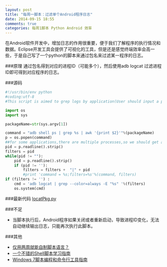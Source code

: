 ```yaml
---
layout: post
title: "每周一脚本：过滤单个Android程序日志"
date: 2014-09-15 18:55
comments: true
categories: 每周1脚本 Python Android 效率
---
```

在Android软件开发中，增加日志的作用很重要，便于我们了解程序的执行情况和数据。Eclipse开发工具会提供了可视化的工具，但是还是感觉终端效率会高一些，于是自己写了一个python的脚本来通过包名来过滤某一程序的日志。

###原理
通过包名得到对应的进程ID（可能多个），然后使用adb logcat 过滤进程ID即可得到对应程序的日志。
<!--more-->
###源码
```python lineos:false https://raw.githubusercontent.com/androidyue/weekly-scripts/master/python/logcatPkg.py
#!/usr/bin/env python
#coding:utf-8
#This script is aimed to grep logs by application(User should input a packageName and then we look up for the process ids then separate logs by process ids).

import os
import sys

packageName=str(sys.argv[1])

command = "adb shell ps | grep %s | awk '{print $2}'"%(packageName)
p = os.popen(command)
##for some applications,there are multiple processes,so we should get all the process id
pid = p.readline().strip()
filters = pid
while(pid != ""):
    pid = p.readline().strip()
    if (pid != ''):
        filters = filters +  "|" + pid
        #print 'command = %s;filters=%s'%(command, filters)
if (filters != '') :
    cmd = 'adb logcat | grep --color=always -E "%s" '%(filters)
    os.system(cmd)
```
###最新代码
 <a href="https://raw.githubusercontent.com/androidyue/weekly-scripts/master/python/logcatPkg.py" target="_blank">locatPkg.py</a>


###不足
   * 当脚本执行后，Android程序如果关闭或者重新启动，导致进程ID变化，无法自动继续输出日志，只能再次执行此脚本。


###其他
  * <a href="http://www.amazon.cn/gp/product/B00KVLDS20/ref=as_li_tf_tl?ie=UTF8&camp=536&creative=3200&creativeASIN=B00KVLDS20&linkCode=as2&tag=droidyue-23">仅用两周就能自制脚本语言？</a><img src="http://ir-cn.amazon-adsystem.com/e/ir?t=droidyue-23&l=as2&o=28&a=B00KVLDS20" width="1" height="1" border="0" alt="" style="border:none !important; margin:0px !important;" />
  * <a href="http://www.amazon.cn/gp/product/B002A2LQR2/ref=as_li_tf_tl?ie=UTF8&camp=536&creative=3200&creativeASIN=B002A2LQR2&linkCode=as2&tag=droidyue-23">一个不错的Shell脚本学习指南</a><img src="http://ir-cn.amazon-adsystem.com/e/ir?t=droidyue-23&l=as2&o=28&a=B002A2LQR2" width="1" height="1" border="0" alt="" style="border:none !important; margin:0px !important;" />
  * <a href="http://www.amazon.cn/gp/product/B005YWYH6C/ref=as_li_tf_tl?ie=UTF8&camp=536&creative=3200&creativeASIN=B005YWYH6C&linkCode=as2&tag=droidyue-23">Windows 7脚本编程和命令行工具指南</a><img src="http://ir-cn.amazon-adsystem.com/e/ir?t=droidyue-23&l=as2&o=28&a=B005YWYH6C" width="1" height="1" border="0" alt="" style="border:none !important; margin:0px !important;" />
